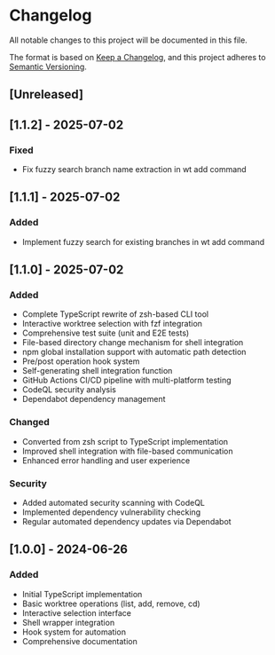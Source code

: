 # Changelog

All notable changes to this project will be documented in this file.

The format is based on [Keep a Changelog](https://keepachangelog.com/en/1.0.0/),
and this project adheres to [Semantic Versioning](https://semver.org/spec/v2.0.0.html).

## [Unreleased]

## [1.1.2] - 2025-07-02

### Fixed
- Fix fuzzy search branch name extraction in wt add command

## [1.1.1] - 2025-07-02

### Added
- Implement fuzzy search for existing branches in wt add command

## [1.1.0] - 2025-07-02

### Added
- Complete TypeScript rewrite of zsh-based CLI tool
- Interactive worktree selection with fzf integration
- Comprehensive test suite (unit and E2E tests)
- File-based directory change mechanism for shell integration
- npm global installation support with automatic path detection
- Pre/post operation hook system
- Self-generating shell integration function
- GitHub Actions CI/CD pipeline with multi-platform testing
- CodeQL security analysis
- Dependabot dependency management

### Changed
- Converted from zsh script to TypeScript implementation
- Improved shell integration with file-based communication
- Enhanced error handling and user experience

### Security
- Added automated security scanning with CodeQL
- Implemented dependency vulnerability checking
- Regular automated dependency updates via Dependabot

## [1.0.0] - 2024-06-26

### Added
- Initial TypeScript implementation
- Basic worktree operations (list, add, remove, cd)
- Interactive selection interface
- Shell wrapper integration
- Hook system for automation
- Comprehensive documentation